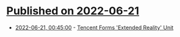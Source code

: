 # [Published on 2022-06-21](index.md)

* [2022-06-21, 00:45:00](https://slashdot.org/story/22/06/20/2019241/tencent-forms-extended-reality-unit?utm_source=rss1.0mainlinkanon&utm_medium=feed) - [Tencent Forms 'Extended Reality' Unit](https://slashdot.org/story/22/06/20/2019241/tencent-forms-extended-reality-unit?utm_source=rss1.0mainlinkanon&utm_medium=feed)
